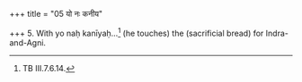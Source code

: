 +++
title = "05 यो नः कनीय"

+++
5. With yo naḥ kanīyaḥ...[^1] (he touches) the (sacrificial bread) for Indra-and-Agni.  

[^1]: TB III.7.6.14.
